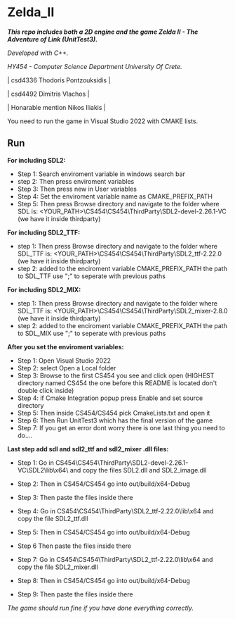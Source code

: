 # Zelda_II

***This repo includes both a 2D engine and the game Zelda II - The Adventure of Link (UnitTest3).***

*Developed with C++.*

*HY454 - Computer Science Department University Of Crete.*

| csd4336 Thodoris Pontzouksidis		|		

| csd4492 Dimitris Vlachos			|

| Honarable mention Nikos Iliakis	|

You need to run the game in Visual Studio 2022 with CMAKE lists.

## Run

**For including SDL2:**

- Step 1: Search enviroment variable in windows search bar
- step 2: Then press enviroment variables
- Step 3: Then press new in User variables
- Step 4: Set the enviroment variable name as CMAKE\_PREFIX\_PATH
- Step 5: Then press Browse directory and navigate to the folder where SDL is: <YOUR\_PATH>\CS454\CS454\ThirdParty\SDL2-devel-2.26.1-VC (we have it inside thirdparty)

**For including SDL2\_TTF:**

- step 1: Then press Browse directory and navigate to the folder where SDL\_TTF is: <YOUR\_PATH>\CS454\CS454\ThirdParty\SDL2\_ttf-2.22.0 (we have it inside thirdparty)
- step 2: added to the enciroment variable CMAKE\_PREFIX\_PATH the path to SDL\_TTF use ";" to seperate with previous paths

**For including SDL2\_MIX:**

- step 1: Then press Browse directory and navigate to the folder where SDL\_TTF is: <YOUR\_PATH>\CS454\CS454\ThirdParty\SDL2\_mixer-2.8.0 (we have it inside thirdparty)
- step 2: added to the enciroment variable CMAKE\_PREFIX\_PATH the path to SDL\_MIX use ";" to seperate with previous paths

**After you set the enviroment variables:**

- Step 1: Open Visual Studio 2022
- Step 2: select Open a Local folder
- Step 3: Browse to the first CS454 you see and click open (HIGHEST directory named CS454 the one before this README is located don't double click inside)
- Step 4: if Cmake Integration popup press Enable and set source directory
- Step 5: Then inside CS454/CS454 pick CmakeLists.txt and open it
- Step 6: Then Run UnitTest3 which has the final version of the game
- Step 7: If you get an error dont worry there is one last thing you need to do....

**Last step add sdl and sdl2\_ttf and sdl2\_mixer .dll files:**

- Step 1: Go in CS454\CS454\ThirdParty\SDL2-devel-2.26.1-VC\SDL2\lib\x64\ and copy the files SDL2.dll and SDL2\_image.dll
- Step 2: Then in CS454/CS454 go into out/build/x64-Debug
- Step 3: Then paste the files inside there

- Step 4: Go in CS454\CS454\ThirdParty\SDL2\_ttf-2.22.0\lib\x64 and copy the file SDL2\_ttf.dll
- Step 5: Then in CS454/CS454 go into out/build/x64-Debug
- Step 6 Then paste the files inside there

- Step 7: Go in CS454\CS454\ThirdParty\SDL2\_ttf-2.22.0\lib\x64 and copy the file SDL2\_mixer.dll
- Step 8: Then in CS454/CS454 go into out/build/x64-Debug
- Step 9: Then paste the files inside there


*The game should run fine if you have done everything correctly.*

